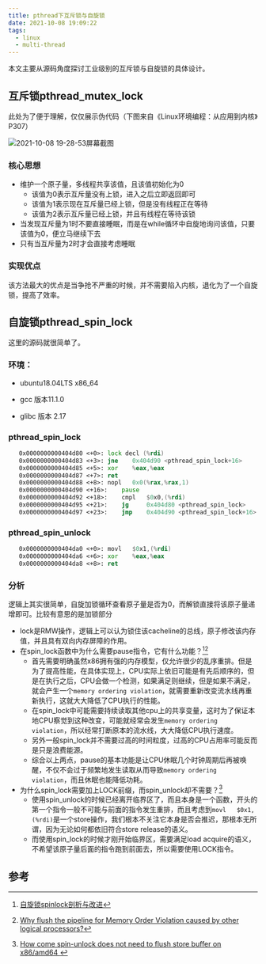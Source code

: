 ```yaml
---
title: pthread下互斥锁与自旋锁
date: 2021-10-08 19:09:22
tags:
  - linux
  - multi-thread
---
```


本文主要从源码角度探讨工业级别的互斥锁与自旋锁的具体设计。

## 互斥锁pthread_mutex_lock

此处为了便于理解，仅仅展示伪代码（下图来自《Linux环境编程：从应用到内核》P307）

<img src="/home/tyxxzjpdez/图片/2021-10-08 19-28-53屏幕截图.png" alt="2021-10-08 19-28-53屏幕截图"  />

### 核心思想

* 维护一个原子量，多线程共享该值，且该值初始化为0
  * 该值为0表示互斥量没有上锁，进入之后立即返回即可
  * 该值为1表示现在互斥量已经上锁，但是没有线程正在等待
  * 该值为2表示互斥量已经上锁，并且有线程在等待该锁
* 当发现互斥量为1时不要直接睡眠，而是在while循环中自旋地询问该值，只要该值为0，便立马继续下去
* 只有当互斥量为2时才会直接考虑睡眠

### 实现优点

该方法最大的优点是当争抢不严重的时候，并不需要陷入内核，退化为了一个自旋锁，提高了效率。

## 自旋锁pthread_spin_lock

这里的源码就很简单了。

### 环境：

* ubuntu18.04LTS x86_64

* gcc 版本11.1.0
* glibc 版本 2.17

### pthread_spin_lock

```asm
   0x0000000000404d80 <+0>:	lock decl (%rdi)
   0x0000000000404d83 <+3>:	jne    0x404d90 <pthread_spin_lock+16>
   0x0000000000404d85 <+5>:	xor    %eax,%eax
   0x0000000000404d87 <+7>:	ret    
   0x0000000000404d88 <+8>:	nopl   0x0(%rax,%rax,1)
   0x0000000000404d90 <+16>:	pause  
   0x0000000000404d92 <+18>:	cmpl   $0x0,(%rdi)
   0x0000000000404d95 <+21>:	jg     0x404d80 <pthread_spin_lock>
   0x0000000000404d97 <+23>:	jmp    0x404d90 <pthread_spin_lock+16>

```

### pthread_spin_unlock

```asm
   0x0000000000404da0 <+0>:	movl   $0x1,(%rdi)
   0x0000000000404da6 <+6>:	xor    %eax,%eax
   0x0000000000404da8 <+8>:	ret 
```

### 分析

逻辑上其实很简单，自旋加锁循环查看原子量是否为0，而解锁直接将该原子量递增即可。比较有意思的是加锁部分

* lock是RMW操作，逻辑上可以认为锁住该cacheline的总线，原子修改该内存值，并且具有双向内存屏障的作用。
* 在spin_lock函数中为什么需要pause指令，它有什么功能？[^1][^2]
  * 首先需要明确虽然x86拥有强的内存模型，仅允许很少的乱序重排。但是为了提高性能，在具体实现上，CPU实际上依旧可能是有先后顺序的，但是在执行之后，CPU会做一个检测，如果满足则继续，但是如果不满足，就会产生一个`memory ordering violation`，就需要重新改变流水线再重新执行，这就大大降低了CPU执行的性能。
  * 在spin_lock中可能需要持续读取其他cpu上的共享变量，这时为了保证本地CPU察觉到这种改变，可能就经常会发生`memory ordering violation`，所以经常打断原本的流水线，大大降低CPU执行速度。
  * 另外一般spin_lock并不需要过高的时间粒度，过高的CPU占用率可能反而是只是浪费能源。
  * 综合以上两点，pause的基本功能是让CPU休眠几个时钟周期后再被唤醒，不仅不会过于频繁地发生读取从而导致`memory ordering violation`，而且休眠也能降低功耗。
* 为什么spin_lock需要加上LOCK前缀，而spin_unlock却不需要？[^3]
  * 使用spin_unlock的时候已经离开临界区了，而且本身是一个函数，开头的第一个指令一般不可能与前面的指令发生重排，而且考虑到`movl   $0x1,(%rdi)`是一个store操作，我们根本不关注它本身是否会推迟，那根本无所谓，因为无论如何都依旧符合store release的语义。
  * 而使用spin_lock的时候才刚开始临界区，需要满足load acquire的语义，不希望该原子量后面的指令跑到前面去，所以需要使用LOCK指令。

## 参考

[^1]: [自旋锁spinlock剖析与改进](https://kb.cnblogs.com/page/105657/)

[^2]: [Why flush the pipeline for Memory Order Violation caused by other logical processors?](https://stackoverflow.com/questions/55563077/why-flush-the-pipeline-for-memory-order-violation-caused-by-other-logical-proces)
[^3]: [How come spin-unlock does not need to flush store buffer on x86/amd64 ](https://stackoverflow.com/questions/68090562/how-come-spin-unlock-does-not-need-to-flush-store-buffer-on-x86-amd64)
